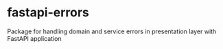 # fastapi-errors
Package for handling domain and service errors in presentation layer with FastAPI application
